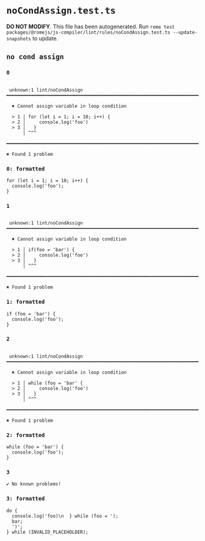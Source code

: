 # `noCondAssign.test.ts`

**DO NOT MODIFY**. This file has been autogenerated. Run `rome test packages/@romejs/js-compiler/lint/rules/noCondAssign.test.ts --update-snapshots` to update.

## `no cond assign`

### `0`

```

 unknown:1 lint/noCondAssign ━━━━━━━━━━━━━━━━━━━━━━━━━━━━━━━━━━━━━━━━━━━━━━━━━━━━━━━━━━━━━━━━━━━━━━━

  ✖ Cannot assign variable in loop condition

  > 1 │ for (let i = 1; i = 10; i++) {
  > 2 │     console.log('foo')
  > 3 │   }
      │ ^^^

━━━━━━━━━━━━━━━━━━━━━━━━━━━━━━━━━━━━━━━━━━━━━━━━━━━━━━━━━━━━━━━━━━━━━━━━━━━━━━━━━━━━━━━━━━━━━━━━━━━━

✖ Found 1 problem

```

### `0: formatted`

```
for (let i = 1; i = 10; i++) {
  console.log('foo');
}

```

### `1`

```

 unknown:1 lint/noCondAssign ━━━━━━━━━━━━━━━━━━━━━━━━━━━━━━━━━━━━━━━━━━━━━━━━━━━━━━━━━━━━━━━━━━━━━━━

  ✖ Cannot assign variable in loop condition

  > 1 │ if(foo = 'bar') {
  > 2 │     console.log('foo')
  > 3 │   }
      │ ^^^

━━━━━━━━━━━━━━━━━━━━━━━━━━━━━━━━━━━━━━━━━━━━━━━━━━━━━━━━━━━━━━━━━━━━━━━━━━━━━━━━━━━━━━━━━━━━━━━━━━━━

✖ Found 1 problem

```

### `1: formatted`

```
if (foo = 'bar') {
  console.log('foo');
}

```

### `2`

```

 unknown:1 lint/noCondAssign ━━━━━━━━━━━━━━━━━━━━━━━━━━━━━━━━━━━━━━━━━━━━━━━━━━━━━━━━━━━━━━━━━━━━━━━

  ✖ Cannot assign variable in loop condition

  > 1 │ while (foo = 'bar' {
  > 2 │     console.log('foo')
  > 3 │   }
      │ ^^^

━━━━━━━━━━━━━━━━━━━━━━━━━━━━━━━━━━━━━━━━━━━━━━━━━━━━━━━━━━━━━━━━━━━━━━━━━━━━━━━━━━━━━━━━━━━━━━━━━━━━

✖ Found 1 problem

```

### `2: formatted`

```
while (foo = 'bar') {
  console.log('foo');
}

```

### `3`

```
✔ No known problems!

```

### `3: formatted`

```
do {
  console.log('foo)\n  } while (foo = ');
  bar;
  ')';
} while (INVALID_PLACEHOLDER);

```

